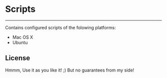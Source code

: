 # Scripts
---------
Contains configured scripts of the folowing platforms:

* Mac OS X
* Ubuntu

License
-------
Hmmm, Use it as you like it! ;)
But no guarantees from my side!
